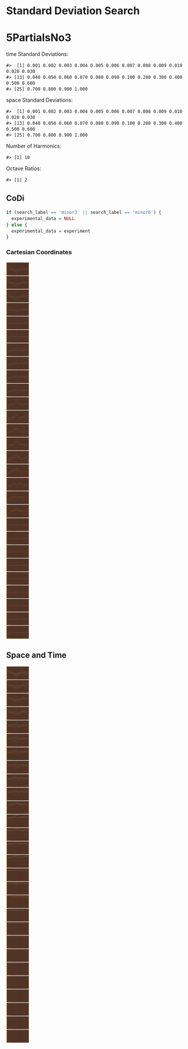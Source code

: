 Standard Deviation Search
================

# 5PartialsNo3

time Standard Deviations:

    #>  [1] 0.001 0.002 0.003 0.004 0.005 0.006 0.007 0.008 0.009 0.010 0.020 0.030
    #> [13] 0.040 0.050 0.060 0.070 0.080 0.090 0.100 0.200 0.300 0.400 0.500 0.600
    #> [25] 0.700 0.800 0.900 1.000

space Standard Deviations:

    #>  [1] 0.001 0.002 0.003 0.004 0.005 0.006 0.007 0.008 0.009 0.010 0.020 0.030
    #> [13] 0.040 0.050 0.060 0.070 0.080 0.090 0.100 0.200 0.300 0.400 0.500 0.600
    #> [25] 0.700 0.800 0.900 1.000

Number of Harmonics:

    #> [1] 10

Octave Ratios:

    #> [1] 2

## CoDi

``` r
if (search_label == 'minor3' || search_label == 'minor6') {
  experimental_data = NULL
} else {
  experimental_data = experiment
}
```

### Cartesian Coordinates

![](../figures/standard_deviation_search/_CoDi-1.png)<!-- -->

## Space and Time

![](../figures/standard_deviation_search/_Spacetime-1.png)<!-- -->
